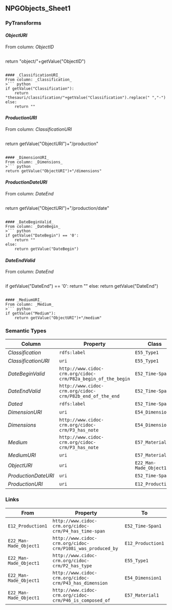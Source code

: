 ## NPGObjects_Sheet1

### PyTransforms

#### _ObjectURI_
From column: _ObjectID_
>``` python
return "object/"+getValue("ObjectID")
```

#### _ClassificationURI_
From column: _Classification_
>``` python
if getValue("Classification"):
    return "thesauri/classification/"+getValue("Classification").replace(" ","-")
else:
    return ""
```

#### _ProductionURI_
From column: _ClassificationURI_
>``` python
return getValue("ObjectURI")+"/production"

```

#### _DimensionURI_
From column: _Dimensions_
>``` python
return getValue("ObjectURI")+"/dimensions"
```

#### _ProductionDateURI_
From column: _DateEnd_
>``` python
return getValue("ObjectURI")+"/production/date"

```

#### _DateBeginValid_
From column: _DateBegin_
>``` python
if getValue("DateBegin") == '0':
    return ""
else:
    return getValue("DateBegin")
```

#### _DateEndValid_
From column: _DateEnd_
>``` python
if getValue("DateEnd") == '0':
    return ""
else:
    return getValue("DateEnd")
```

#### _MediumURI_
From column: _Medium_
>``` python
if getValue("Medium"):
    return getValue("ObjectURI")+"/medium"
```

### Semantic Types
| Column | Property | Class |
|  ----- | -------- | ----- |
| _Classification_ | `rdfs:label` | `E55_Type1`|
| _ClassificationURI_ | `uri` | `E55_Type1`|
| _DateBeginValid_ | `http://www.cidoc-crm.org/cidoc-crm/P82a_begin_of_the_begin` | `E52_Time-Span1`|
| _DateEndValid_ | `http://www.cidoc-crm.org/cidoc-crm/P82b_end_of_the_end` | `E52_Time-Span1`|
| _Dated_ | `rdfs:label` | `E52_Time-Span1`|
| _DimensionURI_ | `uri` | `E54_Dimension1`|
| _Dimensions_ | `http://www.cidoc-crm.org/cidoc-crm/P3_has_note` | `E54_Dimension1`|
| _Medium_ | `http://www.cidoc-crm.org/cidoc-crm/P3_has_note` | `E57_Material1`|
| _MediumURI_ | `uri` | `E57_Material1`|
| _ObjectURI_ | `uri` | `E22_Man-Made_Object1`|
| _ProductionDateURI_ | `uri` | `E52_Time-Span1`|
| _ProductionURI_ | `uri` | `E12_Production1`|


### Links
| From | Property | To |
|  --- | -------- | ---|
| `E12_Production1` | `http://www.cidoc-crm.org/cidoc-crm/P4_has_time-span` | `E52_Time-Span1`|
| `E22_Man-Made_Object1` | `http://www.cidoc-crm.org/cidoc-crm/P108i_was_produced_by` | `E12_Production1`|
| `E22_Man-Made_Object1` | `http://www.cidoc-crm.org/cidoc-crm/P2_has_type` | `E55_Type1`|
| `E22_Man-Made_Object1` | `http://www.cidoc-crm.org/cidoc-crm/P43_has_dimension` | `E54_Dimension1`|
| `E22_Man-Made_Object1` | `http://www.cidoc-crm.org/cidoc-crm/P46_is_composed_of` | `E57_Material1`|
